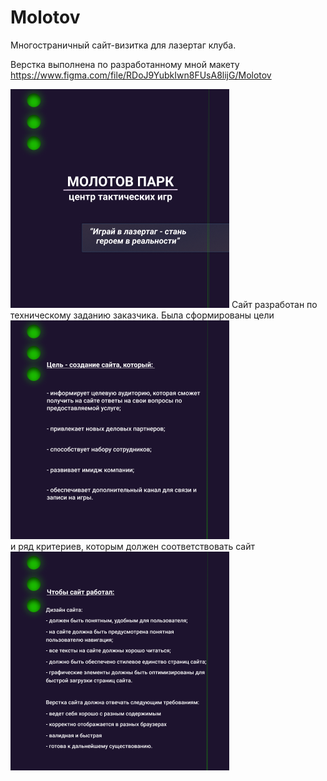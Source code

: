 # Molotov  

Многостраничный сайт-визитка для лазертаг клуба.  
  
Верстка выполнена по разработанному мной макету https://www.figma.com/file/RDoJ9YubkIwn8FUsA8lijG/Molotov

![Image alt](https://github.com/Scanavik/Molotov/raw/main/img/pres1.png)
Сайт разработан по техническому заданию заказчика.
Была сформированы цели
![Image alt](https://github.com/Scanavik/Molotov/raw/main/img/pres2.png)  
и ряд критериев, которым должен соответствовать сайт
![Image alt](https://github.com/Scanavik/Molotov/raw/main/img/pres3.png)  
